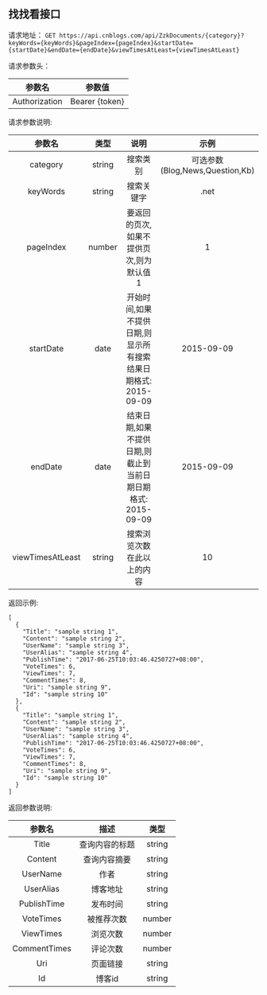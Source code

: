 ## 找找看接口

请求地址：
`GET https://api.cnblogs.com/api/ZzkDocuments/{category}?keyWords={keyWords}&pageIndex={pageIndex}&startDate={startDate}&endDate={endDate}&viewTimesAtLeast={viewTimesAtLeast}`

请求参数头：

|参数名|参数值|
|:---:|:---:|
|Authorization|Bearer {token}|

请求参数说明:

|参数名|类型|说明|示例|
|:---:|:---:|:---:|:---:|
|category|string|搜索类别|可选参数(Blog,News,Question,Kb)|
|keyWords|string|搜索关键字|.net|
|pageIndex|number|要返回的页次,如果不提供页次,则为默认值1|1|
|startDate|date|开始时间,如果不提供日期,则显示所有搜索结果日期格式: 2015-09-09|2015-09-09|
|endDate|date|结束日期,如果不提供日期,则截止到当前日期日期格式: 2015-09-09|2015-09-09|
|viewTimesAtLeast|string|搜索浏览次数在此以上的内容|10|

返回示例:

```
[
  {
    "Title": "sample string 1",
    "Content": "sample string 2",
    "UserName": "sample string 3",
    "UserAlias": "sample string 4",
    "PublishTime": "2017-06-25T10:03:46.4250727+08:00",
    "VoteTimes": 6,
    "ViewTimes": 7,
    "CommentTimes": 8,
    "Uri": "sample string 9",
    "Id": "sample string 10"
  },
  {
    "Title": "sample string 1",
    "Content": "sample string 2",
    "UserName": "sample string 3",
    "UserAlias": "sample string 4",
    "PublishTime": "2017-06-25T10:03:46.4250727+08:00",
    "VoteTimes": 6,
    "ViewTimes": 7,
    "CommentTimes": 8,
    "Uri": "sample string 9",
    "Id": "sample string 10"
  }
]
```

返回参数说明:

|参数名|描述|类型|
|:---:|:---:|:---:|
|Title|查询内容的标题|string|
|Content|查询内容摘要|string|
|UserName|作者|string
|UserAlias|博客地址|string
|PublishTime|发布时间|string
|VoteTimes|被推荐次数|number
|ViewTimes|浏览次数|number
|CommentTimes|评论次数|number
|Uri|页面链接|string
|Id|博客id|string


